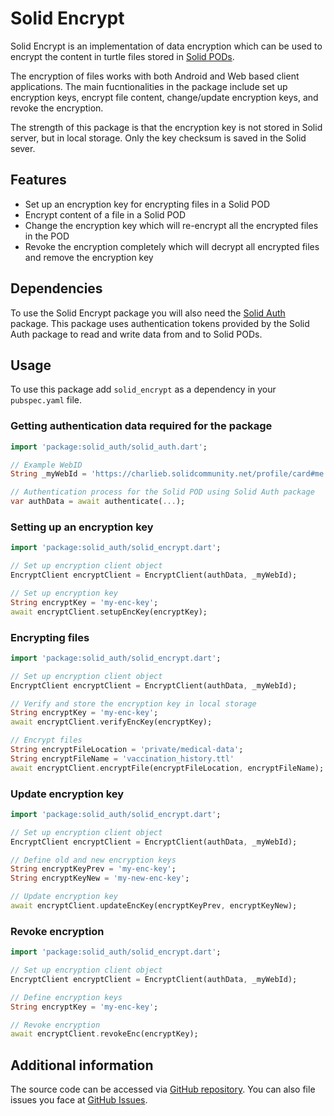 <!-- 
This README describes the package. If you publish this package to pub.dev,
this README's contents appear on the landing page for your package.

For information about how to write a good package README, see the guide for
[writing package pages](https://dart.dev/guides/libraries/writing-package-pages). 

For general information about developing packages, see the Dart guide for
[creating packages](https://dart.dev/guides/libraries/create-library-packages)
and the Flutter guide for
[developing packages and plugins](https://flutter.dev/developing-packages). 
-->

# Solid Encrypt

Solid Encrypt is an implementation of data encryption which can be used 
to encrypt the content in turtle files stored in [Solid PODs](https://solidproject.org/).

The encryption of files works with both Android and Web based client 
applications. The main fucntionalities in the package include set up 
encryption keys, encrypt file content, change/update encryption keys, 
and revoke the encryption.

The strength of this package is that the encryption key is not stored in Solid server, but in local storage. Only the key checksum is saved in the Solid sever.

## Features

* Set up an encryption key for encrypting files in a Solid POD
* Encrypt content of a file in a Solid POD 
* Change the encryption key which will re-encrypt all the encrypted files in the POD
* Revoke the encryption completely which will decrypt all encrypted files and remove the encryption key

## Dependencies

To use the Solid Encrypt package you will also need the [Solid Auth](https://pub.dev/packages/solid_auth) package. This package uses authentication tokens provided by the Solid Auth package to read and write data from and to Solid PODs.

## Usage

To use this package add `solid_encrypt` as a dependency in your `pubspec.yaml` file. 
<!-- An example project that uses `solid_auth` can be found [here](https://github.com/anusii/solid_auth/tree/main/example).-->

### Getting authentication data required for the package

```dart
import 'package:solid_auth/solid_auth.dart';

// Example WebID
String _myWebId = 'https://charlieb.solidcommunity.net/profile/card#me';

// Authentication process for the Solid POD using Solid Auth package
var authData = await authenticate(...);

```

### Setting up an encryption key

```dart
import 'package:solid_auth/solid_encrypt.dart';

// Set up encryption client object
EncryptClient encryptClient = EncryptClient(authData, _myWebId);

// Set up encryption key
String encryptKey = 'my-enc-key';
await encryptClient.setupEncKey(encryptKey);

```

### Encrypting files

```dart
import 'package:solid_auth/solid_encrypt.dart';

// Set up encryption client object
EncryptClient encryptClient = EncryptClient(authData, _myWebId);

// Verify and store the encryption key in local storage
String encryptKey = 'my-enc-key';
await encryptClient.verifyEncKey(encryptKey);

// Encrypt files
String encryptFileLocation = 'private/medical-data';
String encryptFileName = 'vaccination_history.ttl'
await encryptClient.encryptFile(encryptFileLocation, encryptFileName);

```

### Update encryption key

```dart
import 'package:solid_auth/solid_encrypt.dart';

// Set up encryption client object
EncryptClient encryptClient = EncryptClient(authData, _myWebId);

// Define old and new encryption keys
String encryptKeyPrev = 'my-enc-key';
String encryptKeyNew = 'my-new-enc-key';

// Update encryption key
await encryptClient.updateEncKey(encryptKeyPrev, encryptKeyNew);

```

### Revoke encryption

```dart
import 'package:solid_auth/solid_encrypt.dart';

// Set up encryption client object
EncryptClient encryptClient = EncryptClient(authData, _myWebId);

// Define encryption keys
String encryptKey = 'my-enc-key';

// Revoke encryption
await encryptClient.revokeEnc(encryptKey);

```

## Additional information

The source code can be accessed via [GitHub repository](https://github.com/anusii/solid_encrypt). You can also file issues you face at [GitHub Issues](https://github.com/anusii/solid_encrypt/issues).
